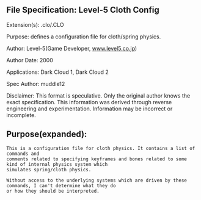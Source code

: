 File Specification:		Level-5 Cloth Config
------------------------------------------------------------------------------------------------

Extension(s):			.clo/.CLO

Purpose:			defines a configuration file for cloth/spring physics.

Author:				Level-5(Game Developer, www.level5.co.jp)

Author Date:			2000

Applications:			Dark Cloud 1, Dark Cloud 2

Spec Author:			muddle12

Disclaimer:				This format is speculative. Only the original author knows the exact specification.
	This information was derived through reverse engineering and experimentation. Information may be incorrect or	
	incomplete.

Purpose(expanded):
------------------------------------------------------------------------------------------------

	This is a configuration file for cloth physics. It contains a list of commands and
	comments related to specifying keyframes and bones related to some kind of internal physics system which
	simulates spring/cloth physics.
	
	Without access to the underlying systems which are driven by these commands, I can't determine what they do
	or how they should be interpreted.
